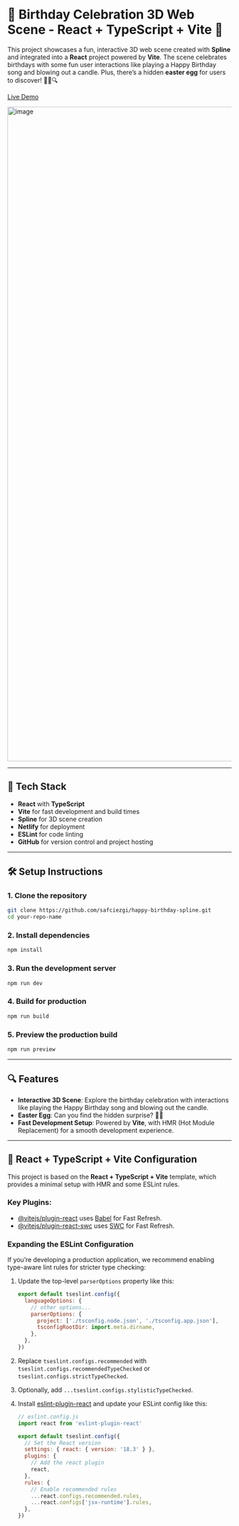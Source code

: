 # 🎉 Birthday Celebration 3D Web Scene - React + TypeScript + Vite 🎉

This project showcases a fun, interactive 3D web scene created with **Spline** and integrated into a **React** project powered by **Vite**. The scene celebrates birthdays with some fun user interactions like playing a Happy Birthday song and blowing out a candle. Plus, there’s a hidden **easter egg** for users to discover! 🕵️‍♂️🔍

[Live Demo](https://happy-birthday-spline.netlify.app)

<img width="1468" alt="image" src="https://github.com/user-attachments/assets/b8484c39-8ed5-42fd-b228-5db232d4449d">

---

## 🚀 Tech Stack

- **React** with **TypeScript**
- **Vite** for fast development and build times
- **Spline** for 3D scene creation
- **Netlify** for deployment
- **ESLint** for code linting
- **GitHub** for version control and project hosting

---

## 🛠 Setup Instructions

### 1. Clone the repository

```bash
git clone https://github.com/safciezgi/happy-birthday-spline.git
cd your-repo-name
```
### 2. Install dependencies

```bash
npm install
```
### 3. Run the development server

```bash
npm run dev
```
### 4. Build for production

```bash
npm run build
```
### 5. Preview the production build

```bash
npm run preview
```

---

## 🔍 Features

- **Interactive 3D Scene**: Explore the birthday celebration with interactions like playing the Happy Birthday song and blowing out the candle.
- **Easter Egg**: Can you find the hidden surprise? 🕵️‍♂️
- **Fast Development Setup**: Powered by **Vite**, with HMR (Hot Module Replacement) for a smooth development experience.

---

## 🧩 React + TypeScript + Vite Configuration

This project is based on the **React + TypeScript + Vite** template, which provides a minimal setup with HMR and some ESLint rules.

### Key Plugins:

- [@vitejs/plugin-react](https://github.com/vitejs/vite-plugin-react/blob/main/packages/plugin-react/README.md) uses [Babel](https://babeljs.io/) for Fast Refresh.
- [@vitejs/plugin-react-swc](https://github.com/vitejs/vite-plugin-react-swc) uses [SWC](https://swc.rs/) for Fast Refresh.

### Expanding the ESLint Configuration

If you’re developing a production application, we recommend enabling type-aware lint rules for stricter type checking:

1. Update the top-level `parserOptions` property like this:

    ```js
    export default tseslint.config({
      languageOptions: {
        // other options...
        parserOptions: {
          project: ['./tsconfig.node.json', './tsconfig.app.json'],
          tsconfigRootDir: import.meta.dirname,
        },
      },
    })
    ```

2. Replace `tseslint.configs.recommended` with `tseslint.configs.recommendedTypeChecked` or `tseslint.configs.strictTypeChecked`.
3. Optionally, add `...tseslint.configs.stylisticTypeChecked`.
4. Install [eslint-plugin-react](https://github.com/jsx-eslint/eslint-plugin-react) and update your ESLint config like this:

    ```js
    // eslint.config.js
    import react from 'eslint-plugin-react'

    export default tseslint.config({
      // Set the React version
      settings: { react: { version: '18.3' } },
      plugins: {
        // Add the react plugin
        react,
      },
      rules: {
        // Enable recommended rules
        ...react.configs.recommended.rules,
        ...react.configs['jsx-runtime'].rules,
      },
    })
    ```
